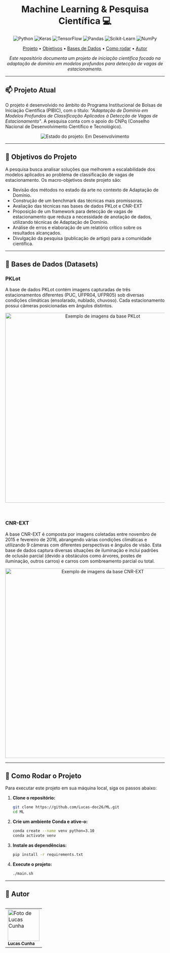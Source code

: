 <h1 align="center" style="font-weight: bold;">Machine Learning & Pesquisa Científica 💻</h1>

<p align="center">
    <img src="https://img.shields.io/badge/python-3670A0?style=for-the-badge&logo=python&logoColor=ffdd54" alt="Python"/>
    <img src="https://img.shields.io/badge/Keras-%23D00000.svg?style=for-the-badge&logo=Keras&logoColor=white" alt="Keras"/>
    <img src="https://img.shields.io/badge/TensorFlow-%23FF6F00.svg?style=for-the-badge&logo=TensorFlow&logoColor=white" alt="TensorFlow"/>
    <img src="https://img.shields.io/badge/pandas-%23150458.svg?style=for-the-badge&logo=pandas&logoColor=white" alt="Pandas"/>
    <img src="https://img.shields.io/badge/scikit--learn-%23F7931E.svg?style=for-the-badge&logo=scikit-learn&logoColor=white" alt="Scikit-Learn"/>
    <img src="https://img.shields.io/badge/numpy-%23013243.svg?style=for-the-badge&logo=numpy&logoColor=white" alt="NumPy"/>
</p>

<p align="center">
  <a href="#projeto">Projeto</a> •
  <a href="#objetivos">Objetivos</a> • 
  <a href="#datasets">Bases de Dados</a> •
  <a href="#rodar">Como rodar</a> •
  <a href="#autor">Autor</a> 
</p>

<p align="center">
  <i>Este repositório documenta um projeto de iniciação científica focado na adaptação de domínio em modelos profundos para detecção de vagas de estacionamento.</i>
</p>

<hr>

<h2 id="projeto">📫 Projeto Atual</h2>

O projeto é desenvolvido no âmbito do Programa Institucional de Bolsas de Iniciação Científica (PIBIC), com o título: <em>"Adaptação de Domínio em Modelos Profundos de Classificação Aplicados à Detecção de Vagas de Estacionamento"</em>. A pesquisa conta com o apoio do CNPq (Conselho Nacional de Desenvolvimento Científico e Tecnológico).

<p align="center">
  <img src="https://img.shields.io/badge/Estado:-Em%20Desenvolvimento-yellow?style=for-the-badge" alt="Estado do projeto: Em Desenvolvimento"/>
</p>

<hr>

<h2 id="objetivos">🚀 Objetivos do Projeto</h2>

A pesquisa busca analisar soluções que melhorem a escalabilidade dos modelos aplicados ao problema de classificação de vagas de estacionamento. Os macro-objetivos deste projeto são:

<ul>
    <li>Revisão dos métodos no estado da arte no contexto de Adaptação de Domínio.</li>
    <li>Construção de um benchmark das técnicas mais promissoras.</li>
    <li>Avaliação das técnicas nas bases de dados PKLot e CNR-EXT</li>
    <li>Proposição de um framework para detecção de vagas de estacionamento que reduza a necessidade de anotação de dados, utilizando técnicas de Adaptação de Domínio.</li>
    <li>Análise de erros e elaboração de um relatório crítico sobre os resultados alcançados.</li>
    <li>Divulgação da pesquisa (publicação de artigo) para a comunidade científica.</li>
</ul>

<hr>

<h2 id="datasets">📍 Bases de Dados (Datasets)</h2>

<h3>PKLot</h3>
<p>A base de dados PKLot contém imagens capturadas de três estacionamentos diferentes (PUC, UFPR04, UFPR05) sob diversas condições climáticas (ensolarado, nublado, chuvoso). Cada estacionamento possui câmeras posicionadas em ângulos distintos.</p>
<p align="center">
  <img src="https://ars.els-cdn.com/content/image/1-s2.0-S0957417422002032-gr1.jpg" alt="Exemplo de imagens da base PKLot" width="600px">
</p>

<br>

<h3>CNR-EXT</h3>
<p>A base CNR-EXT é composta por imagens coletadas entre novembro de 2015 e fevereiro de 2016, abrangendo várias condições climáticas e utilizando 9 câmeras com diferentes perspectivas e ângulos de visão. Esta base de dados captura diversas situações de iluminação e inclui padrões de oclusão parcial (devido a obstáculos como árvores, postes de iluminação, outros carros) e carros com sombreamento parcial ou total.</p>
<p align="center">
  <img src="https://www.researchgate.net/profile/Razib-Iqbal/publication/357722449/figure/fig1/AS:1147004549894144@1650478603121/mage-samples-from-the-CNRPark-EXT-and-PKLot-datasets.ppm" alt="Exemplo de imagens da base CNR-EXT" width="600px">
</p>

<hr>

<h2 id="rodar">🚀 Como Rodar o Projeto</h2>

Para executar este projeto em sua máquina local, siga os passos abaixo:

1.  **Clone o repositório:**
    ```bash
    git clone https://github.com/Lucas-doc26/ML.git
    cd ML
    ```

2.  **Crie um ambiente Conda e ative-o:**
    ```bash
    conda create --name venv python=3.10
    conda activate venv
    ```

3.  **Instale as dependências:**
    ```bash
    pip install -r requirements.txt
    ```

4.  **Execute o projeto:**
    ```bash
    ./main.sh
    ```

<hr>

<h2 id="autor">🤝 Autor</h2>
<table align="left">
  <tr>
    <td align="left">
      <a href="https://www.linkedin.com/in/lucasdoc/">
        <img src="https://avatars.githubusercontent.com/u/89359426?v=4" width="100px;" alt="Foto de Lucas Cunha"/><br>
        <sub>
          <b>Lucas Cunha</b>
        </sub>
      </a>
    </td>
  </tr>
</table>